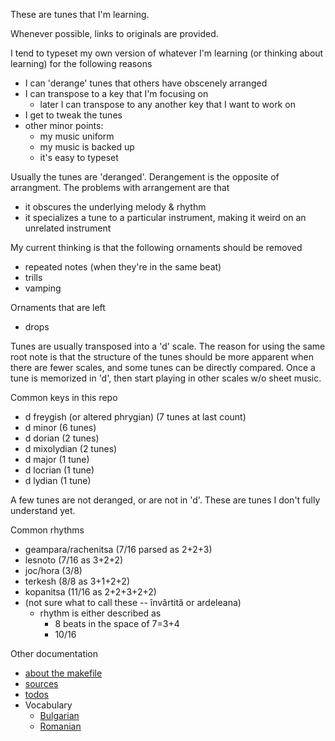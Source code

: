 These are tunes that I'm learning.

Whenever possible, links to originals are provided.

I tend to typeset my own version of whatever I'm learning (or thinking about learning) for the following reasons
 - I can 'derange' tunes that others have obscenely arranged
 - I can transpose to a key that I'm focusing on
    - later I can transpose to any another key that I want to work on
 - I get to tweak the tunes
 - other minor points:
    - my music uniform
    - my music is backed up
    - it's easy to typeset


Usually the tunes are 'deranged'.
Derangement is the opposite of arrangment.
The problems with arrangement are that
 - it obscures the underlying melody & rhythm
 - it specializes a tune to a particular instrument, making it weird on an unrelated instrument

My current thinking is that the following ornaments should be removed
 - repeated notes (when they're in the same beat)
 - trills
 - vamping

Ornaments that are left
 - drops

Tunes are usually transposed into a 'd' scale.
The reason for using the same root note is that the structure of the tunes should be more apparent when there are fewer scales,
    and some tunes can be directly compared.
Once a tune is memorized in 'd', then start playing in other scales w/o sheet music.

Common keys in this repo
 - d freygish (or altered phrygian) (7 tunes at last count)
 - d minor (6 tunes)
 - d dorian (2 tunes)
 - d mixolydian (2 tunes)
 - d major (1 tune)
 - d locrian (1 tune)
 - d lydian (1 tune)

A few tunes are not deranged, or are not in 'd'.
These are tunes I don't fully understand yet.

Common rhythms
 - geampara/rachenitsa (7/16 parsed as 2+2+3)
 - lesnoto (7/16 as 3+2+2)
 - joc/hora (3/8)
 - terkesh (8/8 as 3+1+2+2)
 - kopanitsa (11/16 as 2+2+3+2+2)
 - (not sure what to call these -- învârtită or ardeleana)
    - rhythm is either described as
       - 8 beats in the space of 7=3+4
       - 10/16

Other documentation
 - [about the makefile](makefile.md)
 - [sources](sources.md)
 - [todos](todo.md)
 - Vocabulary
    - [Bulgarian](vocab-bg.md)
    - [Romanian](vocab-ro.md)
